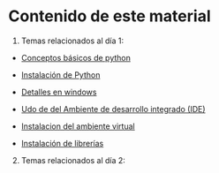 # Contenido de este material

1. Temas relacionados al día 1:

- [Conceptos básicos de python](./dia1/00.Conceptos_python.md)

- [Instalación de Python](./dia1/01.Instalacion_python.md)

- [Detalles en windows](./dia1/01a.Detalles_windows.md)

- [Udo de del Ambiente de desarrollo integrado (IDE)](./dia1/02.Uso_IDE.md)

- [Instalacion del ambiente virtual](./dia1/03.geocat.md)

- [Instalación de librerías](./dia1/04.Instalacion_bibliotecas.md)

2. Temas relacionados al día 2: